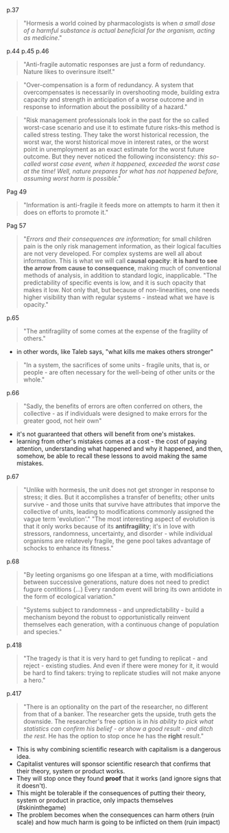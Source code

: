 
p.37
> "Hormesis a world coined by pharmacologists is when *a small dose of a harmful substance is actual beneficial for the organism, acting as medicine*."

p.44 p.45 p.46
> "Anti-fragile automatic responses are just a form of redundancy. Nature likes to overinsure itself."

> "Over-compensation is a form of redundancy. A system that overcompensates is necessarily in overshooting mode, building extra capacity and strength in anticipation of a worse outcome and in response to information about the possibility of a hazard."

> "Risk management professionals look in the past for the so called worst-case scenario and use it to estimate future risks-this method is called stress testing. 
> They take the worst historical recession, the worst war, the worst historical move in interest rates, or the worst point in unemployment as an exact estimate for the worst future outcome. But they never noticed the following inconsistency: *this so-called worst case event, when it happened, exceeded the worst case at the time! Well, nature prepares for what has not happened before, assuming worst harm is possible*."

Pag 49
> "Information is anti-fragile it feeds more on attempts to harm it then it does on efforts to promote it."

Pag 57
> "*Errors and their consequences are information*; for small children pain is the only risk management information, as their logical faculties are not very developed. For complex systems are well all about information. This is what we will call __causal opacity__: __it is hard to see the arrow from cause to consequence__, making much of conventional methods of analysis, in addition to standard logic, inapplicable. 
> "The predictability of specific events is low, and it is such opacity that makes it low. Not only that, but because of non-linearities, one needs higher visibility than with regular systems - instead what we have is opacity."

p.65
> "The antifragility of some comes at the expense of the fragility of others."
- in other words, like Taleb says, "what kills me makes others stronger"

> "In a system, the sacrifices of some units - fragile units, that is, or people - are often necessary for the well-being of other units or the whole."

p.66
> "Sadly, the benefits of errors are often conferred on others, the collective - as if individuals were designed to make errors for the greater good, not heir own"
- it's not guaranteed that others will benefit from one's mistakes.
- learning from other's mistakes comes at a cost - the cost of paying attention, understanding what happened and why it happened, and then, somehow, be able to recall these lessons to avoid making the same mistakes.

p.67
> "Unlike with hormesis, the unit does not get stronger in response to stress; it dies. But it accomplishes a transfer of benefits; other units survive - and those units that survive have attributes that imporve the collective of units, leading to modifications commonly assigned the vague term 'evolution'."
> "The most interesting aspect of evolution is that it only works because of its __antifragility__; it's in love with stressors, randomness, uncertainty, and disorder - while individual organisms are relatevely fragile, the gene pool takes advantage of schocks to enhance its fitness."

p.68
> "By leeting organisms go one lifespan at a time, with modificiations between successive generations, nature does not need to predict fugure contitions (...) Every random event will bring its own antidote in the form of ecological variation."

> "Systems subject to randomness - and unpredictability - build a mechanism beyond the robust to opportunistically reinvent themselves each generation, with a continuous change of population and species."


p.418
> "The tragedy is that it is very hard to get funding to replicat - and reject - existing studies. And even if there were money for it, it would be hard to find takers: trying to replicate studies will not make anyone a hero."

p.417
> "There is an optionality on the part of the researcher, no different from that of a banker. The researcher gets the upside, truth gets the downside. The researcher's free option is in *his ability to pick what statistics can confirm his belief - or show a good result - and ditch the rest*. He has the option to stop once he has the __right__ result."
- This is why combining scientific research with capitalism is a dangerous idea.
- Capitalist ventures will sponsor scientific research that confirms that their theory, system or product works.
- They will stop once they found __proof__ that it works (and ignore signs that it doesn't).
- This might be tolerable if the consequences of putting their theory, system or product in practice, only impacts themselves (#skininthegame)
- The problem becomes when the consequences can harm others (ruin scale) and how much harm is going to be inflicted on them (ruin impact)

  
